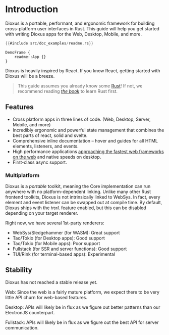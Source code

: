 # Introduction

Dioxus is a portable, performant, and ergonomic framework for building cross-platform user interfaces in Rust. This guide will help you get started with writing Dioxus apps for the Web, Desktop, Mobile, and more.

```rust
{{#include src/doc_examples/readme.rs}}
```

```inject-dioxus
DemoFrame {
    readme::App {}
}
```

Dioxus is heavily inspired by React. If you know React, getting started with Dioxus will be a breeze.

> This guide assumes you already know some [Rust](https://www.rust-lang.org/)! If not, we recommend reading [*the book*](https://doc.rust-lang.org/book/ch01-00-getting-started.html) to learn Rust first.

## Features

- Cross platform apps in three lines of code. (Web, Desktop, Server, Mobile, and more)
- Incredibly ergonomic and powerful state management that combines the best parts of react, solid and svelte.
- Comprehensive inline documentation – hover and guides for all HTML elements, listeners, and events.
- High performance applications [approaching the fastest web frameworks on the web](https://dioxuslabs.com/blog/templates-diffing) and native speeds on desktop.
- First-class async support.

### Multiplatform

Dioxus is a *portable* toolkit, meaning the Core implementation can run anywhere with no platform-dependent linking. Unlike many other Rust frontend toolkits, Dioxus is not intrinsically linked to WebSys. In fact, every element and event listener can be swapped out at compile time. By default, Dioxus ships with the `html` feature enabled, but this can be disabled depending on your target renderer.

Right now, we have several 1st-party renderers:
- WebSys/Sledgehammer (for WASM): Great support
- Tao/Tokio (for Desktop apps): Good support
- Tao/Tokio (for Mobile apps): Poor support
- Fullstack (for SSR and server functions): Good support
- TUI/Rink (for terminal-based apps): Experimental

## Stability

Dioxus has not reached a stable release yet.

Web: Since the web is a fairly mature platform, we expect there to be very little API churn for web-based features.

Desktop: APIs will likely be in flux as we figure out better patterns than our ElectronJS counterpart.

Fullstack: APIs will likely be in flux as we figure out the best API for server communication.
